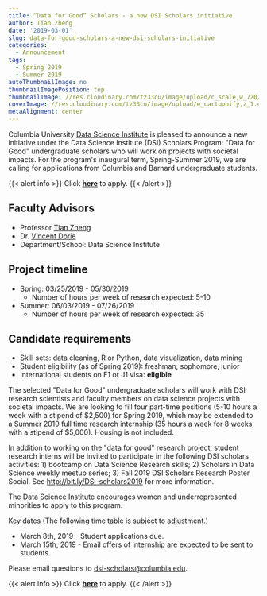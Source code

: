 ```yaml
---
title: “Data for Good” Scholars - a new DSI Scholars initiative
author: Tian Zheng
date: '2019-03-01'
slug: data-for-good-scholars-a-new-dsi-scholars-initiative
categories:
  - Announcement
tags:
  - Spring 2019
  - Summer 2019
autoThumbnailImage: no
thumbnailImagePosition: top
thumbnailImage: //res.cloudinary.com/tz33cu/image/upload/c_scale,w_720/v1551495874/Data_for_Good_2_lrt3jc.jpg
coverImage: //res.cloudinary.com/tz33cu/image/upload/e_cartoonify,z_1.4/e_blur:2000/v1551495874/Data_for_Good_2_lrt3jc.jpg
metaAlignment: center
---
```

Columbia University [Data Science Institute](http://datascience.columbia.edu/) is pleased to announce a new initiative under the Data Science Institute (DSI) Scholars Program: "Data for Good" undergraduate scholars who will work on projects with societal impacts. For the program's inaugural term, Spring-Summer 2019, we are calling for applications from Columbia and Barnard undergraduate students. 

<!--more-->

{{< alert info >}}
Click [**here**](https://docs.google.com/forms/d/e/1FAIpQLSdKGoPyLriHECujXEnStgQHAyA7o6yuxb16vY0Jd_4PAZMQaw/viewform) to apply. 
{{< /alert >}}

## Faculty Advisors
+ Professor [Tian Zheng](https://datascience.columbia.edu/tian-zheng)
+ Dr. [Vincent Dorie](https://datascience.columbia.edu/vincent-dorie)
+ Department/School: Data Science Institute

## Project timeline
+ Spring: 03/25/2019 - 05/30/2019
    + Number of hours per week of research expected: 5-10
+ Summer: 06/03/2019 - 07/26/2019
    + Number of hours per week of research expected: 35

## Candidate requirements
+ Skill sets: data cleaning, R or Python, data visualization, data mining
+ Student eligibility  (as of Spring 2019): freshman, sophomore, junior
+ International students on F1 or J1 visa: **eligible**

The selected "Data for Good" undergraduate scholars will work with DSI research scientists and faculty members on data science projects with societal impacts. We are looking to fill four part-time positions (5-10 hours a week with a stipend of $2,500) for Spring 2019, which may be extended to a Summer 2019 full time research internship (35 hours a week for 8 weeks, with a stipend of $5,000). Housing is not included.

In addition to working on the "data for good" research project, student research interns will be invited to participate in the following DSI scholars activities: 
    1) bootcamp on Data Science Research skills; 
    2) Scholars in Data Science weekly meetup series; 
    3) Fall 2019 DSI Scholars Research Poster Social. 
See http://bit.ly/DSI-scholars2019 for more information.

The Data Science Institute encourages women and underrepresented minorities to apply to this program.

Key dates (The following time table is subject to adjustment.)
+ March 8th, 2019 - Student applications due.
+ March 15th, 2019 - Email offers of internship are expected to be sent to students.

Please email questions to dsi-scholars@columbia.edu.

{{< alert info >}}
Click [**here**](https://docs.google.com/forms/d/e/1FAIpQLSdKGoPyLriHECujXEnStgQHAyA7o6yuxb16vY0Jd_4PAZMQaw/viewform) to apply. 
{{< /alert >}}
